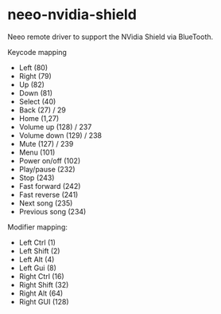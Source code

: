 # neeo-nvidia-shield
Neeo remote driver to support the NVidia Shield via BlueTooth.

Keycode mapping
- Left          (80)
- Right         (79)
- Up            (82)
- Down          (81)
- Select        (40)
- Back          (27) / 29
- Home          (1,27)
- Volume up     (128) / 237
- Volume down   (129) / 238
- Mute          (127) / 239
- Menu          (101)
- Power on/off  (102)
- Play/pause    (232)
- Stop          (243)
- Fast forward  (242)
- Fast reverse  (241)
- Next song     (235)
- Previous song (234)

Modifier mapping:
- Left Ctrl     (1)
- Left Shift    (2)
- Left Alt      (4)
- Left Gui      (8)
- Right Ctrl    (16)
- Right Shift   (32)
- Right Alt     (64)
- Right GUI     (128)
